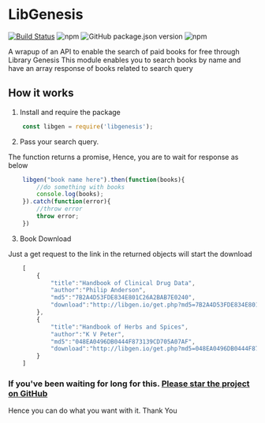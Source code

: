 # LibGenesis

[![Build Status](https://travis-ci.com/Doc-Han/LibGen.svg?branch=master)](https://travis-ci.com/Doc-Han/LibGen)
![npm](https://img.shields.io/npm/v/libgenesis.svg)
![GitHub package.json version](https://img.shields.io/github/package-json/v/doc-han/libgen.svg?color=%2328a745)
![npm](https://img.shields.io/npm/dm/libgenesis.svg)

A wrapup of an API to enable the search of paid books for free through Library Genesis
This module enables you to search books by name and have an array response of books related to search query
## How it works

1. Install and require the package

```javascript
    const libgen = require('libgenesis');
```

2. Pass your search query. 

The function returns a promise, Hence, you are to wait for response as below

```javascript
    libgen("book name here").then(function(books){
        //do something with books
        console.log(books);
    }).catch(function(error){
        //throw error
        throw error;
    })
``` 

3. Book Download

Just a get request to the link in the returned objects will start the download

```javascript
    [
        {
            "title":"Handbook of Clinical Drug Data",
            "author":"Philip Anderson",
            "md5":"7B2A4D53FDE834E801C26A2BAB7E0240",
            "download":"http://libgen.io/get.php?md5=7B2A4D53FDE834E801C26A2BAB7E0240"
        },
        {
            "title":"Handbook of Herbs and Spices",
            "author":"K V Peter",
            "md5":"048EA0496DB0444F873139CD705A07AF",
            "download":"http://libgen.io/get.php?md5=048EA0496DB0444F873139CD705A07AF"
        }
    ]
```

### If you've been waiting for long for this. [Please star the project on GitHub](https://github.com/Doc-Han/LibGen.git)

Hence you can do what you want with it. Thank You
